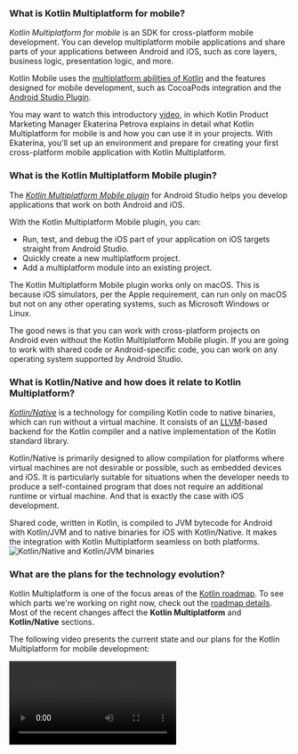 [//]: # (title: Kotlin 多平台移动端 FAQ)

### What is Kotlin Multiplatform for mobile?

_Kotlin Multiplatform for mobile_ is an SDK for cross-platform mobile development. You can develop 
multiplatform mobile applications and share parts of your applications between Android and iOS, such as core layers, 
business logic, presentation logic, and more.

Kotlin Mobile uses the [multiplatform abilities of Kotlin](multiplatform.md) and the features 
designed for mobile development, such as CocoaPods integration and the [Android Studio Plugin](#what-is-the-kotlin-multiplatform-mobile-plugin).

You may want to watch this introductory [video](https://www.youtube.com/watch?v=mdN6P6RI__k), in which Kotlin Product Marketing Manager Ekaterina Petrova explains in detail what Kotlin Multiplatform for mobile is and how you can use it in your projects. 
With Ekaterina, you'll set up an environment and prepare for creating your first cross-platform mobile application with Kotlin Multiplatform.

### What is the Kotlin Multiplatform Mobile plugin?

The _[Kotlin Multiplatform Mobile plugin](https://plugins.jetbrains.com/plugin/14936-kotlin-multiplatform-mobile)_
for Android Studio helps you develop applications that work on both Android and iOS. 

With the Kotlin Multiplatform Mobile plugin, you can:
* Run, test, and debug the iOS part of your application on iOS targets straight from Android Studio.
* Quickly create a new multiplatform project.
* Add a multiplatform module into an existing project.

The Kotlin Multiplatform Mobile plugin works only on macOS. This is because iOS simulators, per the Apple requirement, can run only on macOS 
but not on any other operating systems, such as Microsoft Windows or Linux.

The good news is that you can work with cross-platform projects on Android even without the Kotlin Multiplatform Mobile plugin. If you are going to work 
with shared code or Android-specific code, you can work on any operating system supported by Android Studio.

### What is Kotlin/Native and how does it relate to Kotlin Multiplatform?

_[Kotlin/Native](native-overview.md)_ is a technology for compiling Kotlin code to native 
binaries, which can run without a virtual machine. It consists of an [LLVM](https://llvm.org/)-based backend for the 
Kotlin compiler and a native implementation of the Kotlin standard library.

Kotlin/Native is primarily designed to allow compilation for platforms where virtual machines are not desirable or 
possible, such as embedded devices and iOS. It is particularly suitable for situations when the developer needs to produce 
a self-contained program that does not require an additional runtime or virtual machine. And that is exactly the case with 
iOS development.

Shared code, written in Kotlin, is compiled to JVM bytecode for Android with Kotlin/JVM and to native binaries for iOS 
with Kotlin/Native. It makes the integration with Kotlin Multiplatform seamless on both platforms.
![Kotlin/Native and Kotlin/JVM binaries](kotlin-native-and-jvm-binaries.png)

### What are the plans for the technology evolution?

Kotlin Multiplatform is one of the focus areas of the [Kotlin roadmap](roadmap.md). To see which parts we're 
working on right now, check out the [roadmap details](roadmap.md#路线图详情). 
Most of the recent changes affect the **Kotlin Multiplatform** and **Kotlin/Native** sections.

The following video presents the current state and our plans for the Kotlin Multiplatform for mobile development: 

<video href="CngKDGBlFxk" title="Kotlin Multiplatform Mobile Is in Beta – Start Using It Now!"/>

### Can I run an iOS application on Microsoft Windows or Linux?

If you want to write iOS-specific code and run an iOS application on a simulated or real device, use a Mac with a macOS
([use the Kotlin Multiplatform Mobile plugin for it](#what-is-the-kotlin-multiplatform-mobile-plugin)). This is because iOS simulators can run only on macOS, per 
the Apple requirement, but cannot run on other operating systems, such as Microsoft Windows or Linux.

If you are going to work with shared code or Android-specific code, you can work on any operating system supported by Android Studio.

### Where can I get complete examples to play with?

* [Curated samples](multiplatform-mobile-samples.md)
* [Create a multiplatform app using Ktor and SQLDelight – tutorial](multiplatform-mobile-ktor-sqldelight.md)

### In which IDE should I work on my cross-platform app?

You can work in [Android Studio](https://developer.android.com/studio). Android Studio allows the use of the 
[Kotlin Multiplatform Mobile plugin](#what-is-the-kotlin-multiplatform-mobile-plugin), which is a part of the Kotlin ecosystem. Enable the Kotlin Multiplatform Mobile plugin in Android Studio 
if you want to write iOS-specific code and launch an iOS application on a simulated or real device. The plugin can be used only on macOS.

Most of our adopters use Android Studio. However, if there is any reason for you not to use it, there is another option: 
you can use [IntelliJ IDEA](https://www.jetbrains.com/idea/download). IntelliJ IDEA provides the ability to create 
a multiplatform mobile application from the Project Wizard, but you won't be able to launch an iOS application from the IDE.

### How can I write concurrent code in Kotlin Multiplatform projects?

You can easily write concurrent code in your cross-platform mobile projects with the new [Kotlin/Native memory manager](native-memory-manager.md)
that lifted previous limitations and aligned the behaviour between Kotlin/JVM and Kotlin/Native. The new memory manager
has been enabled by default since Kotlin 1.7.20.

### How can I speed up my Kotlin Multiplatform module compilation for iOS?
See these [tips for improving Kotlin/Native compilation times](native-improving-compilation-time.md).

## What platforms do you support?

Kotlin Multiplatform supports development for:

* Android applications and libraries
* [Android NDK](https://developer.android.com/ndk) (ARM64 and ARM32)
* Apple iOS devices and simulators
* Apple watchOS devices and simulators

The [Kotlin Multiplatform](multiplatform.md) technology also supports [other platforms](multiplatform-dsl-reference.md#目标),
including JavaScript, Linux, Windows, and WebAssembly.